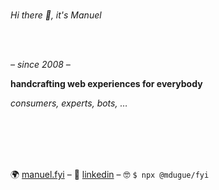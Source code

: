 
<br/>


*Hi there 👋, it's Manuel*


<br/>

<br/>

*– since 2008 –*

**handcrafting web experiences for everybody**

*consumers, experts, bots, …*

<br/>

<br/>

<br/>

<br/>


🌍 [manuel.fyi](https://manuel.fyi) – 👔 [linkedin](https://www.linkedin.com/in/manuel-dugue/) – 🤓 `$ npx @mdugue/fyi`
<br/>

